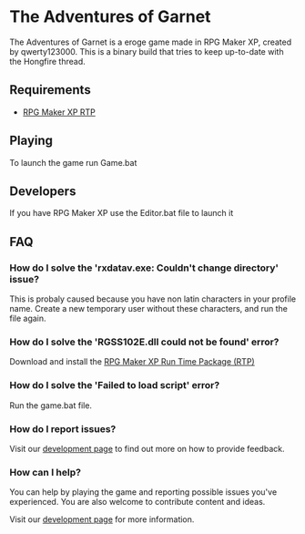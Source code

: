 # The Adventures of Garnet

The Adventures of Garnet is a eroge game made in RPG Maker XP, created by qwerty123000. This is a binary build that tries to keep up-to-date with the Hongfire thread.

## Requirements
* [RPG Maker XP RTP](http://www.rpgmakerweb.com/download/run-time-package#xp)

## Playing

To launch the game run Game.bat

## Developers

If you have RPG Maker XP use the Editor.bat file to launch it

## FAQ

### How do I solve the 'rxdatav.exe: Couldn't change directory' issue?

This is probaly caused because you have non latin characters in your profile name. Create a new temporary user without these characters, and run the file again.

### How do I solve the 'RGSS102E.dll could not be found' error?

Download and install the [RPG Maker XP Run Time Package (RTP)](http://www.rpgmakerweb.com/download/run-time-package#xp)

### How do I solve the 'Failed to load script' error?

Run the game.bat file.

### How do I report issues?

Visit our [development page](http://github.com/gegerlan/aog) to find out more on how to provide feedback.

### How can I help?

You can help by playing the game and reporting possible issues you've experienced. You are also welcome to contribute content and ideas.

Visit our [development page](http://github.com/gegerlan/aog) for more information.
